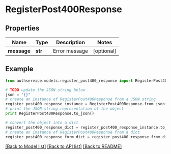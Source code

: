 # RegisterPost400Response


## Properties

Name | Type | Description | Notes
------------ | ------------- | ------------- | -------------
**message** | **str** | Error message | [optional] 

## Example

```python
from authservice.models.register_post400_response import RegisterPost400Response

# TODO update the JSON string below
json = "{}"
# create an instance of RegisterPost400Response from a JSON string
register_post400_response_instance = RegisterPost400Response.from_json(json)
# print the JSON string representation of the object
print RegisterPost400Response.to_json()

# convert the object into a dict
register_post400_response_dict = register_post400_response_instance.to_dict()
# create an instance of RegisterPost400Response from a dict
register_post400_response_form_dict = register_post400_response.from_dict(register_post400_response_dict)
```
[[Back to Model list]](../README.md#documentation-for-models) [[Back to API list]](../README.md#documentation-for-api-endpoints) [[Back to README]](../README.md)


